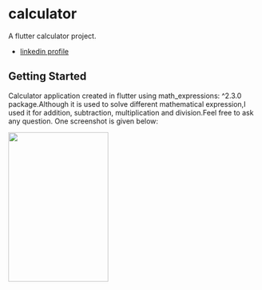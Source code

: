 # calculator

A flutter calculator project.

- [linkedin profile](https://www.linkedin.com/in/muhammad-shoaib-860b0a19a?lipi=urn%3Ali%3Apage%3Ad_flagship3_profile_view_base_contact_details%3B8auAYbbtRHGzOYIwCS6a5g%3D%3D)
## Getting Started
Calculator application created in flutter using math_expressions: ^2.3.0 package.Although it is used to solve different mathematical expression,I used it for addition, subtraction, multiplication and division.Feel free to ask any question.
One screenshot is given below:

<img src="https://user-images.githubusercontent.com/66320156/156767297-e46bf704-6d87-4d4b-9788-0c20e4794171.png" width="200" height="300"/>
